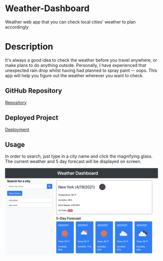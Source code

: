 # Weather-Dashboard
Weather web app that you can check local cities' weather to plan accordingly

# Description
It's always a good idea to check the weather before you travel anywhere, or make plans to do anything outside. Personally, I have experienced that unexpected rain drop whilst having had planned to spray paint -- oops. This app will help you figure out the weather wherever you want to check.

## GitHub Repository

[Repository](https://github.com/moagermo/README-Generator)

## Deployed Project 

[Deployment](https://moagermo.github.io/README-Generator/)

## Usage 
In order to search, just type in a city name and click the magnifying glass. The current weather and 5 day forecast will be displayed on screen.

![Alt text](./Assets/images/weatherdashboard-example.png?raw=true)